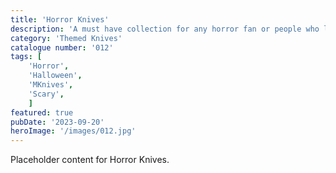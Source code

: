 ```yaml
---
title: 'Horror Knives'
description: 'A must have collection for any horror fan or people who like something different. 37 horror characters on there own knife. Each knife has 6 variations. character only. with blood all over and blood on face only. All options in flat or embossed. The icing on the cake there is even a case that holds upto 8 knives.'
category: 'Themed Knives'
catalogue number: '012'
tags: [
    'Horror', 
    'Halloween', 
    'MKnives', 
    'Scary',
    ]
featured: true
pubDate: '2023-09-20'
heroImage: '/images/012.jpg'
---
```


Placeholder content for Horror Knives.